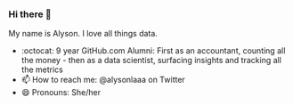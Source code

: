 ### Hi there 👋

My name is Alyson. I love all things data.  

- :octocat: 9 year GitHub.com Alumni: First as an accountant, counting all the money - then as a data scientist, surfacing insights and tracking all the metrics 
- 📫 How to reach me: @alysonlaaa on Twitter
- 😄 Pronouns: She/her


